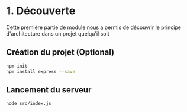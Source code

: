 # 1. Découverte
Cette première partie de module nous a permis de découvrir le principe d'architecture dans un projet quelqu'il soit

## Création du projet (Optional)
```bash
npm init
npm install express --save
```

## Lancement du serveur
```bash
node src/index.js
```
